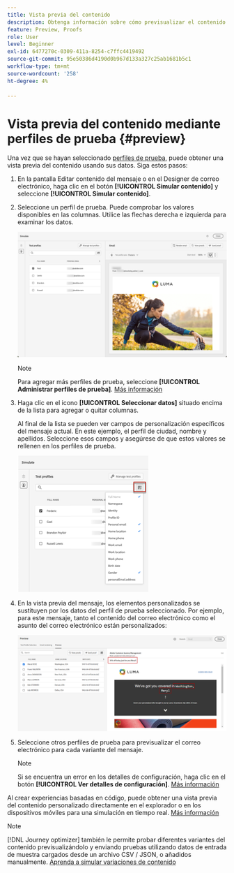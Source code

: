 ```yaml
---
title: Vista previa del contenido
description: Obtenga información sobre cómo previsualizar el contenido.
feature: Preview, Proofs
role: User
level: Beginner
exl-id: 6477270c-0309-411a-8254-c7ffc4419492
source-git-commit: 95e50386d4190d0b967d133a327c25ab1681b5c1
workflow-type: tm+mt
source-wordcount: '258'
ht-degree: 4%

---
```


# Vista previa del contenido mediante perfiles de prueba {#preview}

Una vez que se hayan seleccionado [perfiles de prueba](test-profiles.md), puede obtener una vista previa del contenido usando sus datos. Siga estos pasos:

1. En la pantalla Editar contenido del mensaje o en el Designer de correo electrónico, haga clic en el botón **[!UICONTROL Simular contenido]** y seleccione **[!UICONTROL Simular contenido]**.

1. Seleccione un perfil de prueba. Puede comprobar los valores disponibles en las columnas. Utilice las flechas derecha e izquierda para examinar los datos.

   ![](../email/assets/preview-select-profile.png)

   >[!NOTE]
   >
   >Para agregar más perfiles de prueba, seleccione **[!UICONTROL Administrar perfiles de prueba]**. [Más información](test-profiles.md)

1. Haga clic en el icono **[!UICONTROL Seleccionar datos]** situado encima de la lista para agregar o quitar columnas.

   Al final de la lista se pueden ver campos de personalización específicos del mensaje actual. En este ejemplo, el perfil de ciudad, nombre y apellidos. Seleccione esos campos y asegúrese de que estos valores se rellenen en los perfiles de prueba.

   ![](../email/assets/preview-select-data.png)

1. En la vista previa del mensaje, los elementos personalizados se sustituyen por los datos del perfil de prueba seleccionado. Por ejemplo, para este mensaje, tanto el contenido del correo electrónico como el asunto del correo electrónico están personalizados:

   ![](../email/assets/preview-test-profile.png)

1. Seleccione otros perfiles de prueba para previsualizar el correo electrónico para cada variante del mensaje.

   >[!NOTE]
   >
   >Si se encuentra un error en los detalles de configuración, haga clic en el botón **[!UICONTROL Ver detalles de configuración]**. [Más información](../email/surface-personalization.md#check-configuration)

Al crear experiencias basadas en código, puede obtener una vista previa del contenido personalizado directamente en el explorador o en los dispositivos móviles para una simulación en tiempo real. [Más información](../code-based/test-code-based.md#preview-on-device)

>[!NOTE]
>
>[!DNL Journey optimizer] también le permite probar diferentes variantes del contenido previsualizándolo y enviando pruebas utilizando datos de entrada de muestra cargados desde un archivo CSV / JSON, o añadidos manualmente. [Aprenda a simular variaciones de contenido](../test-approve/simulate-sample-input.md)
